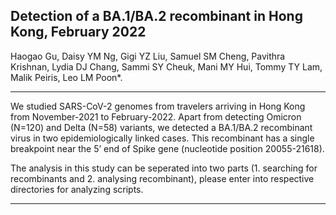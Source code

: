 ## Detection of a BA.1/BA.2 recombinant in Hong Kong, February 2022

Haogao Gu, Daisy YM Ng, Gigi YZ Liu, Samuel SM Cheng, Pavithra Krishnan, Lydia DJ Chang, Sammi SY Cheuk, Mani MY Hui, Tommy TY Lam, Malik Peiris, Leo LM Poon*.

---

We studied SARS-CoV-2 genomes from travelers arriving in Hong Kong from November-2021 to February-2022. Apart from detecting Omicron (N=120) and Delta (N=58) variants, we detected a BA.1/BA.2 recombinant virus in two epidemiologically linked cases. This recombinant has a single breakpoint near the 5’ end of Spike gene (nucleotide position 20055-21618). 

The analysis in this study can be seperated into two parts (1. searching for recombinants and 2. analysing recombinant), please enter into respective directories for analyzing scripts.


---